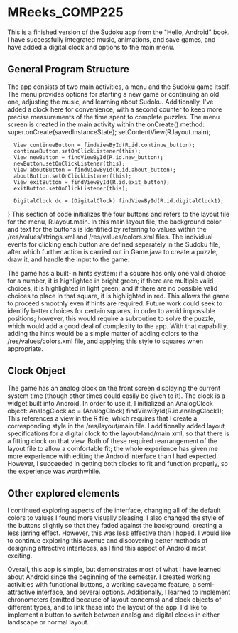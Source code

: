 MReeks_COMP225
==============

This is a finished version of the Sudoku app from the "Hello, Android" book. I have successfully integrated music, animations, and save games, and have added a digital clock and options to the main menu.

General Program Structure
---------------------------
The app consists of two main activities, a menu and the Sudoku game itself. The menu provides options for starting a new game or continuing an old one, adjusting the music, and learning about Sudoku. Additionally, I've added a clock here for convenience, with a second counter to keep more precise measurements of the time spent to complete puzzles. The menu screen is created in the main activity within the onCreate() method: 
super.onCreate(savedInstanceState);
      setContentView(R.layout.main);

      View continueButton = findViewById(R.id.continue_button);
      continueButton.setOnClickListener(this);
      View newButton = findViewById(R.id.new_button);
      newButton.setOnClickListener(this);
      View aboutButton = findViewById(R.id.about_button);
      aboutButton.setOnClickListener(this);
      View exitButton = findViewById(R.id.exit_button);
      exitButton.setOnClickListener(this);
      
      DigitalClock dc = (DigitalClock) findViewById(R.id.digitalClock1);
   }
 This section of code initializes the four buttons and refers to the layout file for the menu, R.layout.main. In this main layout file, the background color and text for the buttons is identified by referring to values within the /res/values/strings.xml and /res/values/colors.xml files. The individual events for clicking each button are defined separately in the Sudoku file, after which further action is carried out in Game.java to create a puzzle, draw it, and handle the input to the game. 
 
 The game has a built-in hints system: if a square has only one valid choice for a number, it is highlighted in bright green; if there are multiple valid choices, it is highlighted in light green; and if there are no possible valid choices to place in that square, it is highlighted in red. This allows the game to proceed smoothly even if hints are required. Future work could seek to identify better choices for certain squares, in order to avoid impossible positions; however, this would require a subroutine to solve the puzzle, which would add a good deal of complexity to the app. With that capability, adding the hints would be a simple matter of adding colors to the /res/values/colors.xml file, and applying this style to squares when appropriate.
 

Clock Object
---------------------------
The game has an analog clock on the front screen displaying the current system time (though other times could easily be given to it). The clock is a widget built into Android. In order to use it, I initialized an AnalogClock object:
AnalogClock ac = (AnalogClock) findViewById(R.id.analogClock1);
This references a view in the R file, which requires that I create a corresponding style in the /res/layout/main file. I additionally added layout specifications for a digital clock to the layout-land/main.xml, so that there is a fitting clock on that view. Both of these required rearrangement of the layout file to allow a comfortable fit; the whole experience has given me more experience with editing the Android interface than I had expected. However, I succeeded in getting both clocks to fit and function properly, so the experience was worthwhile. 

Other explored elements
---------------------------
I continued exploring aspects of the interface, changing all of the default colors to values I found more visually pleasing. I also changed the style of the buttons slightly so that they faded against the background, creating a less jarring effect. However, this was less effective than I hoped. I would like to continue exploring this avenue and discovering better methods of designing attractive interfaces, as I find this aspect of Android most exciting. 

Overall, this app is simple, but demonstrates most of what I have learned about Android since the beginning of the semester. I created working activities with functional buttons, a working savegame feature, a semi-attractive interface, and several options. Additionally, I learned to implement chronometers (omitted because of layout concerns) and clock objects of different types, and to link these into the layout of the app. I'd like to implement a button to switch between analog and digital clocks in either landscape or normal layout. 
